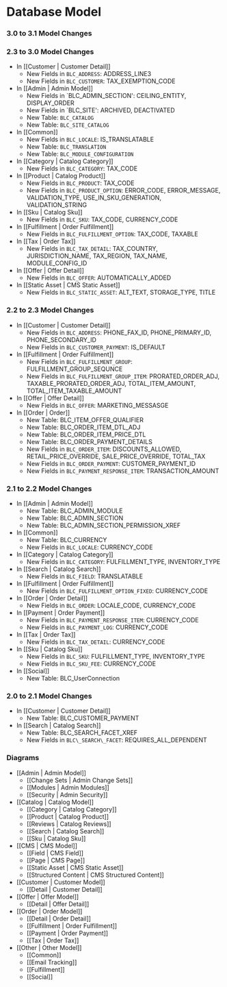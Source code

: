 # Database Model

### 3.0 to 3.1 Model Changes


### 2.3 to 3.0 Model Changes
- In [[Customer | Customer Detail]]
    - New Fields in `BLC_ADDRESS`: ADDRESS_LINE3
    - New Fields in `BLC_CUSTOMER`: TAX_EXEMPTION_CODE
- In [[Admin | Admin Model]]
    - New Fields in `BLC_ADMIN_SECTION': CEILING_ENTITY, DISPLAY_ORDER
    - New Fields in `BLC_SITE': ARCHIVED, DEACTIVATED
    - New Table: `BLC_CATALOG`
    - New Table: `BLC_SITE_CATALOG`
- In [[Common]]
    - New Fields in `BLC_LOCALE`: IS_TRANSLATABLE
    - New Table: `BLC_TRANSLATION`
    - New Table: `BLC_MODULE_CONFIGURATION`
- In [[Category | Catalog Category]]
    - New Fields in `BLC_CATEGORY`: TAX_CODE
- In [[Product | Catalog Product]]
    - New Fields in `BLC_PRODUCT`: TAX_CODE
    - New Fields in `BLC_PRODUCT_OPTION`: ERROR_CODE, ERROR_MESSAGE, VALIDATION_TYPE, USE_IN_SKU_GENERATION, VALIDATION_STRING
- In [[Sku | Catalog Sku]]
    - New Fields in `BLC_SKU`: TAX_CODE, CURRENCY_CODE
- In [[Fulfillment | Order Fulfillment]]
    - New Fields in `BLC_FULFILLMENT_OPTION`: TAX_CODE, TAXABLE
- In [[Tax | Order Tax]]
    - New Fields in `BLC_TAX_DETAIL`: TAX_COUNTRY, JURISDICTION_NAME, TAX_REGION, TAX_NAME, MODULE_CONFIG_ID
- In [[Offer | Offer Detail]]
    - New Fields in `BLC_OFFER`: AUTOMATICALLY_ADDED
- In [[Static Asset | CMS Static Asset]]
    - New Fields in `BLC_STATIC_ASSET`: ALT_TEXT, STORAGE_TYPE, TITLE

### 2.2 to 2.3 Model Changes
- In [[Customer | Customer Detail]]
    - New Fields in `BLC_ADDRESS`: PHONE_FAX_ID, PHONE_PRIMARY_ID, PHONE_SECONDARY_ID
    - New Fields in `BLC_CUSTOMER_PAYMENT`: IS_DEFAULT
- In [[Fulfillment | Order Fulfillment]]
    - New Fields in `BLC_FULFILLMENT_GROUP`: FULFILLMENT_GROUP_SEQUNCE
    - New Fields in `BLC_FULFILLMENT_GROUP_ITEM`: PRORATED_ORDER_ADJ, TAXABLE_PRORATED_ORDER_ADJ, TOTAL_ITEM_AMOUNT, TOTAL_ITEM_TAXABLE_AMOUNT
- In [[Offer | Offer Detail]]
    - New Fields in `BLC_OFFER`: MARKETING_MESSASGE
- In [[Order | Order]]
    - New Table: BLC_ITEM_OFFER_QUALIFIER
    - New Table: BLC_ORDER_ITEM_DTL_ADJ
    - New Table: BLC_ORDER_ITEM_PRICE_DTL
    - New Table: BLC_ORDER_PAYMENT_DETAILS
    - New Fields in `BLC_ORDER_ITEM`: DISCOUNTS_ALLOWED, RETAIL_PRICE_OVERRIDE, SALE_PRICE_OVERRIDE, TOTAL_TAX
    - New Fields in `BLC_ORDER_PAYMENT`: CUSTOMER_PAYMENT_ID
    - New Fields in `BLC_PAYMENT_RESPONSE_ITEM`: TRANSACTION_AMOUNT

### 2.1 to 2.2 Model Changes
- In [[Admin | Admin Model]]
    - New Table: BLC_ADMIN_MODULE
    - New Table: BLC_ADMIN_SECTION
    - New Table: BLC_ADMIN_SECTION_PERMISSION_XREF
- In [[Common]]
    - New Table: BLC_CURRENCY
    - New Fields in `BLC_LOCALE`: CURRENCY_CODE 
- In [[Category | Catalog Category]]
    - New Fields in `BLC_CATEGORY`: FULFILLMENT_TYPE, INVENTORY_TYPE 
- In [[Search | Catalog Search]]
    - New Fields in `BLC_FIELD`: TRANSLATABLE
- In [[Fulfillment | Order Fulfillment]]
    - New Fields in `BLC_FULFILLMENT_OPTION_FIXED`: CURRENCY_CODE
- In [[Order | Order Detail]]
    - New Fields in `BLC_ORDER`: LOCALE_CODE, CURRENCY_CODE
- In [[Payment | Order Payment]]
    - New Fields in `BLC_PAYMENT_RESPONSE_ITEM`: CURRENCY_CODE
    - New Fields in `BLC_PAYMENT_LOG`: CURRENCY_CODE
- In [[Tax | Order Tax]]
    - New Fields in `BLC_TAX_DETAIL`: CURRENCY_CODE
- In [[Sku | Catalog Sku]]
    - New Fields in `BLC_SKU`: FULFILLMENT_TYPE, INVENTORY_TYPE
    - New Fields in `BLC_SKU_FEE`: CURRENCY_CODE
- In [[Social]]
    - New Table: BLC_UserConnection     

### 2.0 to 2.1 Model Changes
- In [[Customer | Customer Detail]]
    - New Table: BLC\_CUSTOMER\_PAYMENT
- In [[Search | Catalog Search]]
    - New Table: BLC\_SEARCH\_FACET\_XREF
    - New Fields in `BLC\_SEARCH\_FACET`: REQUIRES\_ALL\_DEPENDENT

### Diagrams
- [[Admin | Admin Model]]
    - [[Change Sets | Admin Change Sets]]
    - [[Modules | Admin Modules]]
    - [[Security | Admin Security]]
- [[Catalog | Catalog Model]]
    - [[Category | Catalog Category]]
    - [[Product | Catalog Product]]
    - [[Reviews | Catalog Reviews]]
    - [[Search | Catalog Search]]
    - [[Sku | Catalog Sku]]
- [[CMS | CMS Model]]
    - [[Field | CMS Field]]     
    - [[Page | CMS Page]]
    - [[Static Asset | CMS Static Asset]]
    - [[Structured Content | CMS Structured Content]]
- [[Customer | Customer Model]]
    - [[Detail | Customer Detail]]
- [[Offer | Offer Model]]
    - [[Detail | Offer Detail]]
- [[Order | Order Model]]
    - [[Detail | Order Detail]]
    - [[Fulfillment | Order Fulfillment]]
    - [[Payment | Order Payment]]
    - [[Tax | Order Tax]]
- [[Other | Other Model]]
    - [[Common]]
    - [[Email Tracking]]
    - [[Fulfillment]]
    - [[Social]]
